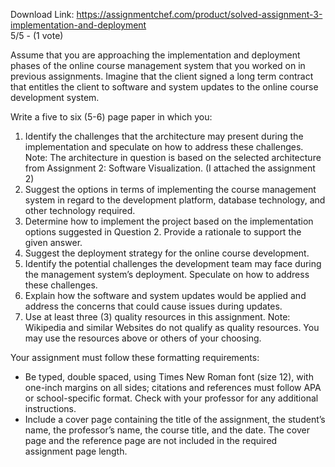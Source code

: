 Download Link: https://assignmentchef.com/product/solved-assignment-3-implementation-and-deployment
<br>
5/5 - (1 vote)

Assume that you are approaching the implementation and deployment phases of the online course management system that you worked on in previous assignments. Imagine that the client signed a long term contract that entitles the client to software and system updates to the online course development system.

Write a five to six (5-6) page paper in which you:

<ol>

 <li>Identify the challenges that the architecture may present during the implementation and speculate on how to address these challenges. Note: The architecture in question is based on the selected architecture from Assignment 2: Software Visualization. (I attached the assignment 2)</li>

 <li>Suggest the options in terms of implementing the course management system in regard to the development platform, database technology, and other technology required.</li>

 <li>Determine how to implement the project based on the implementation options suggested in Question 2. Provide a rationale to support the given answer.</li>

 <li>Suggest the deployment strategy for the online course development.</li>

 <li>Identify the potential challenges the development team may face during the management system’s deployment. Speculate on how to address these challenges.</li>

 <li>Explain how the software and system updates would be applied and address the concerns that could cause issues during updates.</li>

 <li>Use at least three (3) quality resources in this assignment. Note: Wikipedia and similar Websites do not qualify as quality resources. You may use the resources above or others of your choosing.</li>

</ol>

Your assignment must follow these formatting requirements:

<ul>

 <li>Be typed, double spaced, using Times New Roman font (size 12), with one-inch margins on all sides; citations and references must follow APA or school-specific format. Check with your professor for any additional instructions.</li>

 <li>Include a cover page containing the title of the assignment, the student’s name, the professor’s name, the course title, and the date. The cover page and the reference page are not included in the required assignment page length.</li>